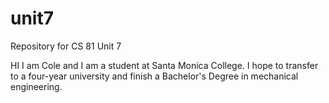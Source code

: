# unit7
Repository for CS 81 Unit 7

HI I am Cole and I am a student at Santa Monica College. 
I hope to transfer to a four-year university and finish a Bachelor's Degree in mechanical engineering.

